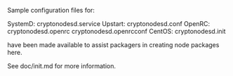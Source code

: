 Sample configuration files for:

SystemD: cryptonodesd.service
Upstart: cryptonodesd.conf
OpenRC:  cryptonodesd.openrc
         cryptonodesd.openrcconf
CentOS:  cryptonodesd.init

have been made available to assist packagers in creating node packages here.

See doc/init.md for more information.
